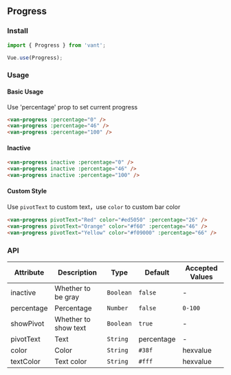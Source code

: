 ## Progress

### Install
``` javascript
import { Progress } from 'vant';

Vue.use(Progress);
```

### Usage

#### Basic Usage
Use 'percentage' prop to set current progress

```html
<van-progress :percentage="0" />
<van-progress :percentage="46" />
<van-progress :percentage="100" />
```


#### Inactive

```html
<van-progress inactive :percentage="0" />
<van-progress inactive :percentage="46" />
<van-progress inactive :percentage="100" />
```


#### Custom Style
Use `pivotText` to custom text，use `color` to custom bar color

```html
<van-progress pivotText="Red" color="#ed5050" :percentage="26" />
<van-progress pivotText="Orange" color="#f60" :percentage="46" />
<van-progress pivotText="Yellow" color="#f09000" :percentage="66" />
```

### API

| Attribute | Description | Type | Default | Accepted Values |
|-----------|-----------|-----------|-------------|-------------|
| inactive | Whether to be gray | `Boolean` | `false` | - |
| percentage | Percentage | `Number` | `false` | `0-100` |
| showPivot | Whether to show text | `Boolean` | `true` | - |
| pivotText | Text | `String` | percentage | - |
| color | Color | `String` | `#38f` | hexvalue |
| textColor | Text color | `String` | `#fff` | hexvalue |
